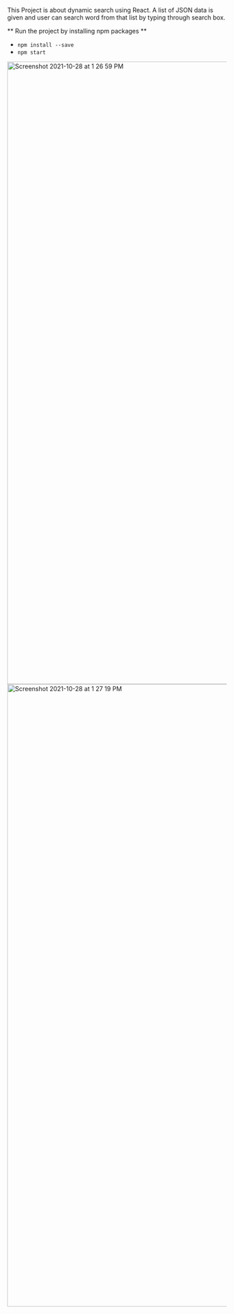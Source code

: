 This Project is about dynamic search using React.
A list of JSON data is given and user can search word from that list by typing through search box.

** Run the project by installing npm packages **

- `npm install --save`
- `npm start`




<img width="1428" alt="Screenshot 2021-10-28 at 1 26 59 PM" src="https://user-images.githubusercontent.com/39586231/139212511-17a8eaaf-1639-4ad7-a32e-b31682780992.png">
<img width="1428" alt="Screenshot 2021-10-28 at 1 27 19 PM" src="https://user-images.githubusercontent.com/39586231/139212533-840478a5-c9f2-4616-8600-3a076824c012.png">
